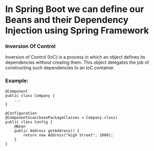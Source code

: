 # In Spring Boot we can define our Beans and their Dependency Injection using Spring Framework
### Inversion Of Control
Inversion of Control (IoC) is a process in which an object defines its dependencies without creating them. This object delegates the job of constructing such dependencies to an IoC container.
### Example:
```
@Component
public class Company {
    ...
}
```
```
@Configuration
@ComponentScan(basePackageClasses = Company.class)
public class Config {
    @Bean
    public Address getAddress() {
        return new Address("High Street", 1000);
    }
}
```
